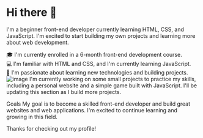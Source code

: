 ### 
<h1>Hi there 👋</h1>

  I'm a beginner front-end developer currently learning HTML, CSS, and JavaScript. I'm excited to start building my own projects and learning more about web development.

🎓 I'm currently enrolled in a 6-month front-end development course. <br>
💻 I'm familiar with HTML and CSS, and I'm currently learning JavaScript. <br>
🌱 I'm passionate about learning new technologies and building projects. <br>
![image](https://user-images.githubusercontent.com/126784632/230796213-6420333b-0dcc-4ad8-9851-6f4eeba90133.png) I'm currently working on some small projects to practice my skills, including a personal website and a simple game built with JavaScript. I'll be updating this section as I build more projects.

Goals
My goal is to become a skilled front-end developer and build great websites and web applications. I'm excited to continue learning and growing in this field.

Thanks for checking out my profile!

